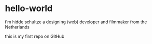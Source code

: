 # hello-world

i'm hidde schultze a designing (web) developer and filmmaker from the Netherlands

this is my first repo on GitHub
